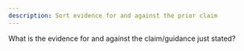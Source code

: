 ```yaml
---
description: Sort evidence for and against the prior claim
---
```


What is the evidence for and against the claim/guidance just stated?
